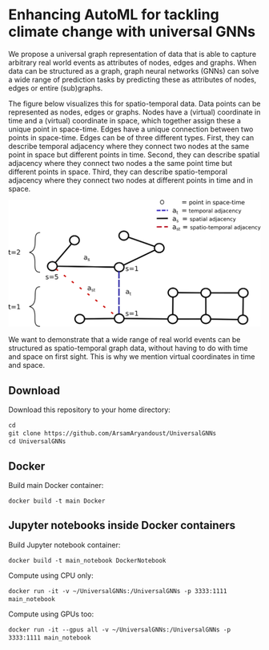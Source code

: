 # Enhancing AutoML for tackling climate change with universal GNNs

We propose a universal graph representation of data that is able to capture arbitrary 
real world events as attributes of nodes, edges and graphs. When data can be structured 
as a graph, graph neural networks (GNNs) can solve a wide range of prediction tasks 
by predicting these as attributes of nodes, edges or entire (sub)graphs.

The figure below visualizes this for spatio-temporal data. Data points can be 
represented as nodes, edges or graphs. Nodes have a (virtual) coordinate in 
time and a (virtual) coordinate in space, which together assign these a unique point
in space-time. Edges have a unique connection between two points in space-time.
Edges can be of three different types. First, they can describe temporal adjacency 
where they connect two nodes at the same point in space but different points in time.
Second, they can describe spatial adjacency where they connect two nodes a the same 
point time but different points in space. Third, they can describe spatio-temporal 
adjacency where they connect two nodes at different points in time and in space.


<img src="figures/UniversalDataGraph.png" alt="universaldatagraph" title="Universal data graph">

We want to demonstrate that a wide range of real world events can be structured 
as spatio-temporal graph data, without having to do with time and space on first 
sight. This is why we mention virtual coordinates in time and space.

## Download
Download this repository to your home directory:

```
cd 
git clone https://github.com/ArsamAryandoust/UniversalGNNs
cd UniversalGNNs
```

## Docker

Build main Docker container:

```
docker build -t main Docker
```


## Jupyter notebooks inside Docker containers

Build Jupyter notebook container:

```
docker build -t main_notebook DockerNotebook
```

Compute using CPU only:

```
docker run -it -v ~/UniversalGNNs:/UniversalGNNs -p 3333:1111 main_notebook
```

Compute using GPUs too:

```
docker run -it --gpus all -v ~/UniversalGNNs:/UniversalGNNs -p 3333:1111 main_notebook
```


